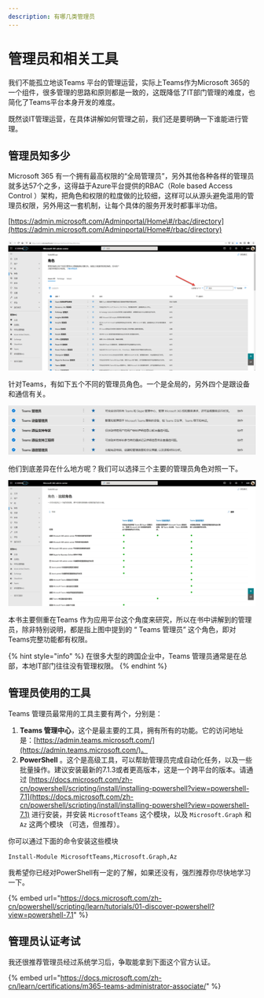 ```yaml
---
description: 有哪几类管理员
---
```


# 管理员和相关工具

我们不能孤立地谈Teams 平台的管理运营，实际上Teams作为Microsoft 365的一个组件，很多管理的思路和原则都是一致的，这既降低了IT部门管理的难度，也简化了Teams平台本身开发的难度。

既然谈IT管理运营，在具体讲解如何管理之前，我们还是要明确一下谁能进行管理。

## 管理员知多少 <a id="admins-role-list"></a>

Microsoft 365 有一个拥有最高权限的“全局管理员”，另外其他各种各样的管理员就多达57个之多，这得益于Azure平台提供的RBAC（Role based Access Control ）架构，把角色和权限的粒度做的比较细，这样可以从源头避免滥用的管理员权限，另外用这一套机制，让每个具体的服务开发时都事半功倍。

[https://admin.microsoft.com/Adminportal/Home\#/rbac/directory](https://admin.microsoft.com/Adminportal/Home#/rbac/directory)

![](../.gitbook/assets/tu-pian-%20%28200%29.png)

针对Teams，有如下五个不同的管理员角色。一个是全局的，另外四个是跟设备和通信有关。

![](../.gitbook/assets/tu-pian-%20%28214%29.png)

他们到底差异在什么地方呢？我们可以选择三个主要的管理员角色对照一下。

![](../.gitbook/assets/tu-pian-%20%28228%29.png)

本书主要侧重在Teams 作为应用平台这个角度来研究，所以在书中讲解到的管理员，除非特别说明，都是指上图中提到的 “ Teams 管理员” 这个角色，即对Teams完整功能都有权限。

{% hint style="info" %}
在很多大型的跨国企业中，Teams 管理员通常是在总部，本地IT部门往往没有管理权限。
{% endhint %}

## 管理员使用的工具 <a id="admin-tools"></a>

Teams 管理员最常用的工具主要有两个，分别是：

1. **Teams 管理中心**，这个是最主要的工具，拥有所有的功能。它的访问地址是：[https://admin.teams.microsoft.com/](https://admin.teams.microsoft.com/)。
2. **PowerShell** 。这个是高级工具，可以帮助管理员完成自动化任务，以及一些批量操作。建议安装最新的7.1.3或者更高版本，这是一个跨平台的版本。请通过 [https://docs.microsoft.com/zh-cn/powershell/scripting/install/installing-powershell?view=powershell-7.1](https://docs.microsoft.com/zh-cn/powershell/scripting/install/installing-powershell?view=powershell-7.1) 进行安装，并安装 `MicrosoftTeams` 这个模块，以及 `Microsoft.Graph` 和`Az` 这两个模块 （可选，但推荐）。

你可以通过下面的命令安装这些模块

```text
Install-Module MicrosoftTeams,Microsoft.Graph,Az
```

我希望你已经对PowerShell有一定的了解，如果还没有，强烈推荐你尽快地学习一下。

{% embed url="https://docs.microsoft.com/zh-cn/powershell/scripting/learn/tutorials/01-discover-powershell?view=powershell-7.1" %}

## 管理员认证考试

我还很推荐管理员经过系统学习后，争取能拿到下面这个官方认证。

{% embed url="https://docs.microsoft.com/zh-cn/learn/certifications/m365-teams-administrator-associate/" %}



